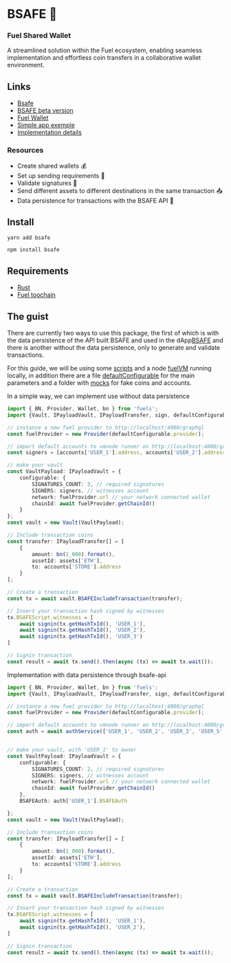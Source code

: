 # BSAFE 🐢

### Fuel Shared Wallet

A streamlined solution within the Fuel ecosystem, enabling seamless implementation and effortless coin transfers in a collaborative wallet environment.

## Links

-   [Bsafe](https://www.bsafe.pro)
-   [BSAFE beta version](https://app.bsafe.pro)
-   [Fuel Wallet](https://chrome.google.com/webstore/detail/fuel-wallet/dldjpboieedgcmpkchcjcbijingjcgok)
-   [Simple app exemple](https://github.com/infinitybase/bsafe-example)
-   [Implementation details](https://github.com/infinitybase/bsafe/blob/d56523ab905d4749fa22787936db41a100be08c9/src/__tests__/vault.test.ts)

### Resources

-   Create shared wallets 💰
-   Set up sending requirements 🔧
-   Validate signatures 🔏
-   Send different assets to different destinations in the same transaction 📤
-   Data persistence for transactions with the BSAFE API 📝

## Install

```
yarn add bsafe
```

```
npm install bsafe
```

## Requirements

-   [Rust](https://www.rust-lang.org/tools/install)
-   [Fuel toochain](https://github.com/FuelLabs/fuelup)

## The guist

There are currently two ways to use this package, the first of which is with the data persistence of the API built BSAFE and used in the dApp[BSAFE](https://app.bsafe.pro) and there is another without
the data persistence, only to generate and validate transactions.

For this guide, we will be using some [scripts](https://github.com/infinitybase/bsafe/src/utils) and a node [fuelVM](https://github.com/FuelLabs/fuel-vm) running locally, in addition there are a file
[defaultConfigurable](https://github.com/infinitybase/bsafe/src/configurables.ts) for the main parameters and a folder with [mocks](https://github.com/infinitybase/bsafe/src/mocks) for fake coins and
accounts.

In a simple way, we can implement use without data persistence

```typescript
import { BN, Provider, Wallet, bn } from 'fuels';
import {Vault, IPayloadVault, IPayloadTransfer, sign, defaultConfigurable, mocks, accounts} from 'bsafe'

// instance a new fuel provider to http://localhost:4000/graphql
const fuelProvider = new Provider(defaultConfigurable.provider);

// import default accounts to vmnode runner on http://localhost:4000/graphql
const signers = [accounts['USER_1'].address, accounts['USER_2'].address, accounts['USER_3'].address];

// make your vault
const VaultPayload: IPayloadVault = {
    configurable: {
        SIGNATURES_COUNT: 3, // required signatures
        SIGNERS: signers, // witnesses account
        network: fuelProvider.url // your network connected wallet
        chainId: await fuelProvider.getChainId()
    }
};
const vault = new Vault(VaultPayload);

// Include transaction coins
const transfer: IPayloadTransfer[] = [
    {
        amount: bn(1_000).format(),
        assetId: assets['ETH'],
        to: accounts['STORE'].address
    }
];

// Create a transaction
const tx = await vault.BSAFEIncludeTransaction(transfer);

// Insert your transaction hash signed by witnesses
tx.BSAFEScript.witnesses = [
    await signin(tx.getHashTxId(), 'USER_1'),
    await signin(tx.getHashTxId(), 'USER_2'),
    await signin(tx.getHashTxId(), 'USER_3')
]

// Signin transaction
const result = await tx.send().then(async (tx) => await tx.wait());
```

Implementation with data persistence through bsafe-api

```typescript
import { BN, Provider, Wallet, bn } from 'fuels';
import {Vault, IPayloadVault, IPayloadTransfer, sign, defaultConfigurable, mocks, accounts} from 'bsafe'

// instance a new fuel provider to http://localhost:4000/graphql
const fuelProvider = new Provider(defaultConfigurable.provider);

// import default accounts to vmnode runner on http://localhost:4000/graphql and authenticate on bsafe-api
const auth = await authService(['USER_1', 'USER_2', 'USER_3', 'USER_5', 'USER_4']);


// make your vault, with 'USER_1' to owner
const VaultPayload: IPayloadVault = {
    configurable: {
        SIGNATURES_COUNT: 2, // required signatures
        SIGNERS: signers, // witnesses account
        network: fuelProvider.url // your network connected wallet
        chainId: await fuelProvider.getChainId()
    },
    BSAFEAuth: auth['USER_1'].BSAFEAuth

};
const vault = new Vault(VaultPayload);

// Include transaction coins
const transfer: IPayloadTransfer[] = [
    {
        amount: bn(1_000).format(),
        assetId: assets['ETH'],
        to: accounts['STORE'].address
    }
];

// Create a transaction
const tx = await vault.BSAFEIncludeTransaction(transfer);

// Insert your transaction hash signed by witnesses
tx.BSAFEScript.witnesses = [
    await signin(tx.getHashTxId(), 'USER_1'),
    await signin(tx.getHashTxId(), 'USER_2'),
]

// Signin transaction
const result = await tx.send().then(async (tx) => await tx.wait());
```

